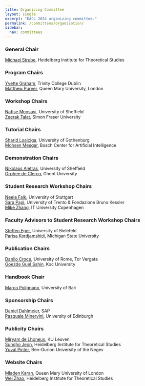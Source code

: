 ```yaml
---
title: Organizing Committee
layout: single
excerpt: "EACL 2024 organizing committee."
permalink: /committees/organization/
sidebar:
  nav: committees
---
```


### General Chair
<a href="http://michael.kimstrube.de/">Michael Strube</a>, Heidelberg Institute for Theoretical Studies

### Program Chairs 
<a href="https://www.scss.tcd.ie/~ygraham/">Yvette Graham</a>, Trinity College Dublin<br />
<a href="https://www.eecs.qmul.ac.uk/~mpurver/">Matthew Purver</a>, Queen Mary University, London<br />
<!-- <a href="/committees/program">Senior Area Chairs</a>
 -->

### Workshop Chairs 
<a href="https://ns-moosavi.github.io/">Nafise Moosavi</a>, University of Sheffield<br />
<a href="https://zeerak.org/">Zeerak Talat</a>, Simon Fraser University<br />

### Tutorial Chairs
<a href="https://sites.google.com/site/loaicigasharid/">Sharid Loaiciga</a>, University of Gothenburg <br/>
<a href="https://mohsen-mesgar.io/">Mohsen Mesgar</a>, Bosch Center for Artificial Intelligence

### Demonstration Chairs
<a href="https://nikosaletras.com/">Nikolaos Aletras</a>, University of Sheffield<br/>
<a href="https://research.flw.ugent.be/nl/orphee.declercq">Orphee de Clercq</a>, Ghent University

### Student Research Workshop Chairs
<a href="https://www.ims.uni-stuttgart.de/institut/team/Falk/">Neele Falk</a>, University of Stuttgart <br/>
<a href="#">Sara Papi</a>, University of Trento & Fondazione Bruno Kessler <br/>
<a href="https://jjzha.github.io//">Mike Zhang</a>, IT University Copenhagen <br/>

### Faculty Advisors to Student Research Workshop Chairs
<a href="https://steffeneger.github.io/">Steffen Eger</a>, University of Bielefeld<br/>
<a href="https://www.cse.msu.edu/~kordjams/">Parisa Kordjamshidi</a>, Michigan State University<br/>

### Publication Chairs
<a href="http://art.uniroma2.it/croce/">Danilo Croce</a>, University of Rome, Tor Vergata<br/>
<a href="https://gozdesahin.github.io/">Goezde Guel Sahin</a>, Koc University<br/>

### Handbook Chair
<a href="http://www.di.uniba.it/~swap/index.php?n=Membri.MarcoPolignano">Marco Polignano</a>, University of Bari<br/>

### Sponsorship Chairs
<a href="https://www.cl.uni-heidelberg.de/~dahlmeier/">Daniel Dahlmeier</a>, SAP <br/>
<a href="http://www.neuralnoise.com/">Pasquale Minervini</a>, University of Edinburgh <br/>

### Publicity Chairs
<a href="https://people.cs.kuleuven.be/~miryam.delhoneux/">Miryam de Lhoneux</a>, KU Leuven <br/>
<a href="https://sdeva14.github.io/">Sungho Jeon</a>, Heidelberg Institute for Theoretical Studies <br/>
<a href="hhttps://www.cs.bgu.ac.il/~pintery/">Yuval Pinter</a>, Ben-Gurion University of the Negev <br/>

### Website Chairs
<a href="mailto:m.karan@qmul.ac.uk">Mladen Karan</a>, Queen Mary University of London<br/>
<a href="mailto:wei.zhao@h-its.org">Wei Zhao</a>, Heidelberg Institute for Theoretical Studies<br/>
